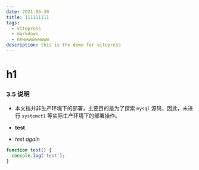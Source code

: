 ```yaml
---
date: 2021-06-30
title: 111111111
tags:
  - vitepress
  - markdown
  - newwwwwwwwww
description: this is the demo for vitepress
---
```


# h1

### 3.5 说明

- 本文档并非生产环境下的部署，主要目的是为了探索 `mysql` 源码，因此，未进行 `systemctl` 等实际生产环境下的部署操作。

- **test**
- *test again*

```js
function test() {
  console.log('test');
}
```